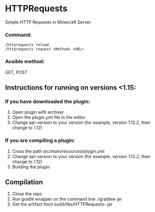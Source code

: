 # HTTPRequests
Simple HTTP Requests in Minecraft Server<br>
### Command:<br>
``
/httprequests reload
``<br>
``
/httprequests request <Method> <URL>
``
### Avaible method:
GET, POST

## Instructions for running on versions <1.15:
### If you have downloaded the plugin:
1) Open plugin with archiver
2) Open the plugin.yml file in the editor
3) Change api-version to your version (for example, version 1.12.2, then change to 1.12)
### If you are compiling a plugin:
1) Cross the path src/main/resources/plugin.yml
2) Change api-version to your version (for example, version 1.12.2, then change to 1.12)
3) Building the plugin
## Compilation
1) Clone the repo
2) Run gradle wrapper on the command line ./gradlew jar
3) Get the artifact from build/libs/HTTPRequests-<version>.jar
